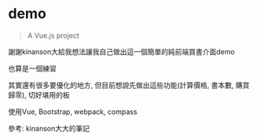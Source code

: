 # demo

> A Vue.js project

謝謝kinanson大給我想法讓我自己做出這一個簡單的純前端買書介面demo

也算是一個練習

其實還有很多要優化的地方, 但目前想說先做出這些功能(計算價格, 書本數, 購買歸零), 切好堪用的板

使用Vue, Bootstrap, webpack, compass

參考: kinanson大大的筆記
